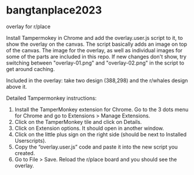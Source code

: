 # bangtanplace2023
overlay for r/place


Install Tampermokey in Chrome and add the overlay.user.js script to it, to show the overlay on the canvas.
The script basically adds an image on top of the canvas. The image for the overlay, as well as individual images for some of the parts are included in this repo. If new changes don't show, try switching between "overlay-01.png" and "overlay-02.png" in the script to get around caching.

Included in the overlay: take two design (388,298) and the r/whales design above it.

Detailed Tampermonkey instructions:
1. Install the TamperMonkey extension for Chrome. Go to the 3 dots menu for Chrome and go to Extensions > Manage Extensions.
2. Click on the TamperMonkey tile and click on Details.
3. Click on Extension options. It should open in another window.
4. Click on the little plus sign on the right side (should be next to Installed Userscripts).
5. Copy the “overlay.user.js” code and paste it into the new script you created.
6. Go to File > Save. Reload the r/place board and you should see the overlay.